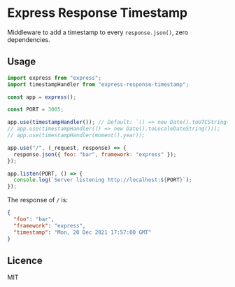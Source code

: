 # Express Response Timestamp

Middleware to add a timestamp to every `response.json()`, zero dependencies.

## Usage

```js
import express from "express";
import timestampHandler from "express-response-timestamp";

const app = express();

const PORT = 3005;

app.use(timestampHandler()); // Default: `() => new Date().toUTCString()`
// app.use(timestampHandler(() => new Date().toLocaleDateString()));
// app.use(timestampHandler(moment().year));

app.use("/", (_request, response) => {
  response.json({ foo: "bar", framework: "express" });
});

app.listen(PORT, () => {
  console.log(`Server listening http://localhost:${PORT}`);
});
```

The response of `/` is:

```json
{
  "foo": "bar",
  "framework": "express",
  "timestamp": "Mon, 20 Dec 2021 17:57:00 GMT"
}
```

## Licence

MIT
